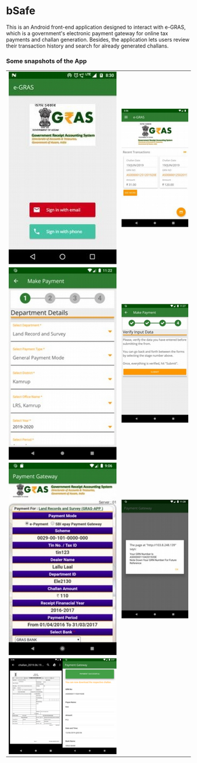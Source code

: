# bSafe
This is an Android front-end application designed to interact with e-GRAS,
which is a government's electronic payment gateway for online tax payments and
challan generation. Besides, the application lets users review their transaction
history and search for already generated challans.

### Some snapshots of the App
|  |  |  
| ----------- | ----------- |  
| ![pic 1](./screenshots/p1.jpg) | ![pic 2](./screenshots/p2.jpg) |
| ![pic 3](./screenshots/p3.jpg) | ![pic 4](./screenshots/p4.jpg) |
| ![pic 5](./screenshots/p5.jpg) | ![pic 6](./screenshots/p6.jpg) |
| ![pic 7](./screenshots/p7.png) |
